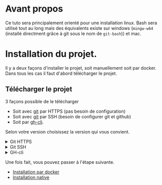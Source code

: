 # Avant propos

Ce tuto sera principalement orienté pour une installation linux. Bash sera utilisé tout au long mais des équivalents existe sur windows (`mingw-w64` (installé directment grâce à git sous le nom de `git-bash`)) et mac.

# Installation du projet.

Il y a deux façons d'installer le projet, soit manuellement soit par docker. Dans tous les cas il faut d'abord télécharger le projet.

## Télécharger le projet

3 façons possible de le télécharger 
- Soit avec [git](https://git-scm.com/downloads) par HTTPS (pas besoin de configuration)
- Soit avec [git](https://git-scm.com/downloads) par SSH (besoin de configurer git et github)
- Soit par [gh-cli](https://cli.github.com/).

Selon votre version choisissez la version qui vous convient.

<details>
  <summary>Git HTTPS</summary>
  
  Pour pouvoir télécharger le projet et ses sous-modules, vous devez taper cette commande:
  
  ```bash
    git clone --recurse-submodules -j8 https://github.com/PRIAM-solution/PRIAM.git
  ```
  
</details>

<details>
  <summary>Git SSH</summary>
  
  Pour pouvoir télécharger le projet et ses sous-modules, vous devez taper cette commande:
  
  ```bash
    git clone --recurse-submodules -j8 git@github.com:PRIAM-solution/PRIAM.git
  ```
  
</details>

<details>
  <summary>GH-cli</summary>
  
  Pour pouvoir télécharger le projet et ses sous-modules, vous devez taper cette commande:
  
  ```bash
    gh repo clone PRIAM-solution/PRIAM -- --recurse-submodules -j8
  ```
  
</details>

Une fois fait, vous pouvez passer à l'étape suivante.

- [Installation par docker](./INSTALL_DOCKER.md)
- [Installation native](./INSTALL_NATIVE.md)

